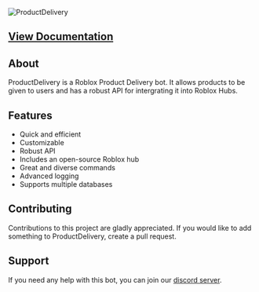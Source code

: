 ![ProductDelivery](https://gist.githubusercontent.com/SoCuul/dee6c1d04cbac4c2060b867fa039d168/raw/49417ae6552e75a301463cf4a24819e64be8a2aa/Wordmark.svg)

## [View Documentation](https://productdelivery.socuul.dev/)

## About
ProductDelivery is a Roblox Product Delivery bot. It allows products to be given to users and has a robust API for intergrating it into Roblox Hubs.

## Features
* Quick and efficient
* Customizable
* Robust API
* Includes an open-source Roblox hub
* Great and diverse commands
* Advanced logging
* Supports multiple databases

## Contributing
Contributions to this project are gladly appreciated. 
If you would like to add something to ProductDelivery, create a pull request.

## Support
If you need any help with this bot, you can join our [discord server](https://discord.com/invite/cGW5vdNV3t).